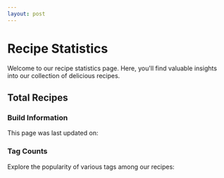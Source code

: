 ```yaml
---
layout: post
---
```


  <h1>Recipe Statistics</h1>
  <p>Welcome to our recipe statistics page. Here, you'll find valuable insights into our collection of delicious recipes.</p>

  <h2>Total Recipes</h2>
  <p id="total-recipes"></p>

  <h3>Build Information</h3>
  <p>This page was last updated on: <span id="build-time"></span></p>

  <h3>Tag Counts</h3>
  <p>Explore the popularity of various tags among our recipes:</p>
  <div id="tag-counts"></div>

<script>
  // Fetch data from your JSON endpoint
  fetch('{{ "/recipes.json" | relative_url }}')
    .then(response => response.json())
    .then(data => {
      // Process and display the data on the stats page
      displayStats(data);
    })
    .catch(error => console.error('Error fetching data:', error));

  // Function to display stats on the page
  function displayStats(data) {
    const buildTimeElement = document.getElementById('build-time');
    const totalRecipesElement = document.getElementById('total-recipes');
    const tagCountsElement = document.getElementById('tag-counts');

    // Display build date and time
    buildTimeElement.textContent = data.buildDateTime;

    // Display total recipe count
    totalRecipesElement.textContent = data.recipeCount;

    // Generate tag count per tag
    const tagCounts = {};

    // Check if the 'recipes' property exists
    if (data.recipes) {
      data.recipes.forEach(recipe => {
        // Check if the 'tags' property exists
        if (recipe.tags && recipe.tags.length > 0) {
          recipe.tags.forEach(tag => {
            tagCounts[tag] = (tagCounts[tag] || 0) + 1;
          });
        } else {
          // Increment count for untagged recipes
          tagCounts['Untagged'] = (tagCounts['Untagged'] || 0) + 1;
        }
      });
    }

    // Display tag counts
    for (const [tag, count] of Object.entries(tagCounts)) {
      tagCountsElement.innerHTML += `<p>${tag}: ${count}</p>`;
    }
  }
</script>

